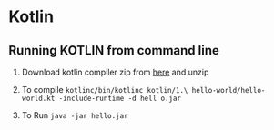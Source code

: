 # Kotlin

## Running KOTLIN from command line

1. Download kotlin compiler zip from [here](https://github.com/JetBrains/kotlin/releases/tag/v2.0.20) and unzip 

2. To compile
`kotlinc/bin/kotlinc kotlin/1.\ hello-world/hello-world.kt -include-runtime -d hell
o.jar`

3. To Run 
`java -jar hello.jar`
